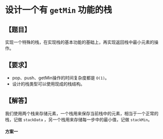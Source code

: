 # 设计一个有 `getMin` 功能的栈

## 【题目】
实现一个特殊的栈，在实现栈的基本功能的基础上，再实现返回栈中最小元素的操作。

## 【要求】
* pop、push、getMin操作的时间复杂度都是 `O(1)`。
* 设计的栈类型可以使用现成的栈结构。

## 【解答】
我们使用两个栈来存储元素，一个栈用来保存当前栈中的元素，相当于一个正常的栈，记做 `stackData` ，另一个栈用来存储每一步中的最小值，记做 `stackMin`。

#### 方案一


